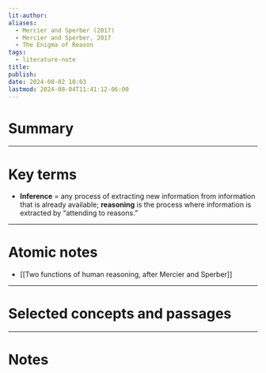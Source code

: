 ```yaml
---
lit-author: 
aliases:
  - Mercier and Sperber (2017)
  - Mercier and Sperber, 2017
  - The Enigma of Reason
tags:
  - literature-note
title: 
publish: 
date: 2024-08-02 10:03
lastmod: 2024-08-04T11:41:12-06:00
---
```

# Summary

---
# Key terms

- **Inference** = any process of extracting new information from information that is already available; **reasoning** is the process where information is extracted by “attending to reasons.”

---
# Atomic notes

- [[Two functions of human reasoning, after Mercier and Sperber]]

---
# Selected concepts and passages

---
# Notes